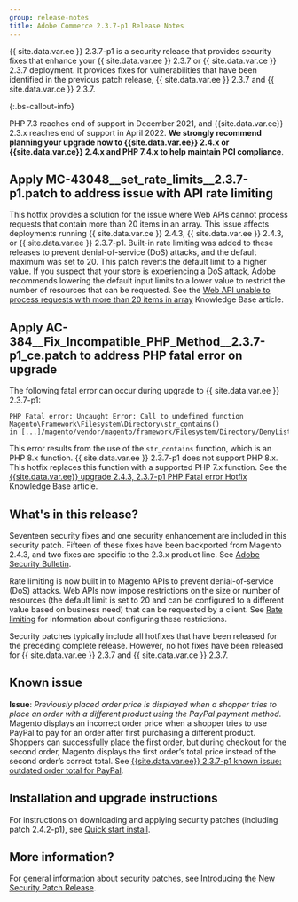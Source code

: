 ```yaml
---
group: release-notes
title: Adobe Commerce 2.3.7-p1 Release Notes
---
```


{{ site.data.var.ee }} 2.3.7-p1 is a security release that provides security fixes that enhance your {{ site.data.var.ee }} 2.3.7 or {{ site.data.var.ce }} 2.3.7 deployment. It provides fixes for vulnerabilities that have been identified in the previous patch release, {{ site.data.var.ee }} 2.3.7 and {{ site.data.var.ce }} 2.3.7.

{:.bs-callout-info}

PHP 7.3 reaches end of support in December 2021, and {{site.data.var.ee}} 2.3.x reaches end of support in April 2022. **We strongly recommend planning your upgrade now to {{site.data.var.ee}} 2.4.x or {{site.data.var.ce}} 2.4.x and PHP 7.4.x to help maintain PCI compliance**.

## Apply MC-43048__set_rate_limits__2.3.7-p1.patch to address issue with API rate limiting

This hotfix provides a solution for the issue where Web APIs cannot process requests that contain more than 20 items in an array. This issue affects deployments running {{ site.data.var.ce }} 2.4.3, {{ site.data.var.ee }} 2.4.3, or {{ site.data.var.ee }} 2.3.7-p1. Built-in rate limiting was added to these releases to prevent denial-of-service (DoS) attacks, and the default maximum was set to 20. This patch reverts the default limit to a higher value. If you suspect that your store is experiencing a DoS attack, Adobe recommends lowering the default input limits to a lower value to restrict the number of resources that can be requested. See the [Web API unable to process requests with more than 20 items in array](https://support.magento.com/hc/en-us/articles/4406893342093) Knowledge Base article.

## Apply AC-384__Fix_Incompatible_PHP_Method__2.3.7-p1_ce.patch to address PHP fatal error on upgrade

The following fatal error can occur during upgrade to {{ site.data.var.ee }} 2.3.7-p1:

```terminal
PHP Fatal error: Uncaught Error: Call to undefined function Magento\Framework\Filesystem\Directory\str_contains() in [...]/magento/vendor/magento/framework/Filesystem/Directory/DenyListPathValidator.php:74
```

This error results from the use of the `str_contains` function, which is an PHP 8.x function. {{ site.data.var.ee }} 2.3.7-p1 does not support PHP 8.x. This hotfix replaces this function with a supported PHP 7.x function. See the [{{site.data.var.ee}} upgrade 2.4.3, 2.3.7-p1 PHP Fatal error Hotfix](https://support.magento.com/hc/en-us/articles/4408021533069-Adobe-Commerce-upgrade-2-4-3-2-3-7-p1-PHP-Fatal-error-Hotfix) Knowledge Base article.

## What's in this release?

Seventeen security fixes and one security enhancement are included in this security patch. Fifteen of these fixes have been backported from Magento 2.4.3, and two fixes are specific to the 2.3.x product line. See [Adobe Security Bulletin](https://helpx.adobe.com/security/products/magento/apsb21-64.html).

Rate limiting is now built in to Magento APIs to prevent denial-of-service (DoS) attacks. Web APIs now impose restrictions on the size or number of resources (the default limit is set to 20 and can be configured to a different value based on business need) that can be requested by a client. See [Rate limiting]({{page.baseurl}}/get-started/api-security.html#rate-limiting) for information about configuring these restrictions. <!--- MC-35358-->

Security patches typically include all hotfixes that have been released for the preceding complete release. However, no hot fixes have been released for {{ site.data.var.ee }} 2.3.7 and {{ site.data.var.ce }} 2.3.7.

## Known issue

**Issue**:  _Previously placed order price is displayed when a shopper tries to place an order with a different product using the PayPal payment method_. Magento displays an incorrect order price when a shopper tries to use PayPal to pay for an order after first purchasing a different product.  Shoppers can successfully place the first order, but during checkout for the second order,  Magento displays the first order’s total price instead of the second order’s correct total.  See [{{site.data.var.ee}} 2.3.7-p1 known issue: outdated order total for PayPal](https://support.magento.com/hc/en-us/articles/4405999788685-Adobe-Commerce-2-3-7-p1-known-issue-outdated-order-total-for-PayPal). <!--- MC-42674 -->

## Installation and upgrade instructions

For instructions on downloading and applying security patches (including patch 2.4.2-p1), see [Quick start install]({{site.baseurl}}/guides/v2.4/install-gde/composer.html).

## More information?

For general information about security patches, see [Introducing the New Security Patch Release](https://community.magento.com/t5/Magento-DevBlog/Introducing-the-New-Security-Patch-Release/ba-p/141287).